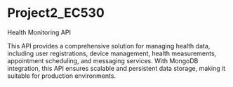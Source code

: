# Project2_EC530

Health Monitoring API

This API provides a comprehensive solution for managing health data, including user registrations, device management, health measurements, appointment scheduling, and messaging services. With MongoDB integration, this API ensures scalable and persistent data storage, making it suitable for production environments.
